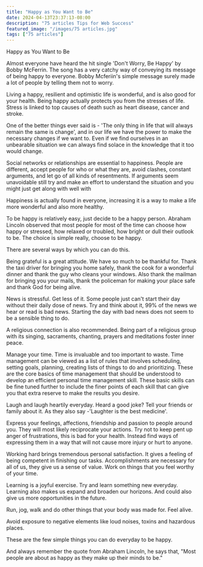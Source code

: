 ```yaml
---
title: "Happy as You Want to Be"
date: 2024-04-13T23:37:13-08:00
description: "75 articles Tips for Web Success"
featured_image: "/images/75 articles.jpg"
tags: ["75 articles"]
---
```


Happy as You Want to Be

Almost everyone have heard the hit single 'Don't Worry, Be Happy' by Bobby McFerrin. The song has a very catchy way of conveying its message of being happy to everyone. Bobby Mcferiin's simple message surely made a lot of people by telling them not to worry.

Living a happy, resilient and optimistic life is wonderful, and is also good for your health. Being happy actually protects you from the stresses of life. Stress is linked to top causes of death such as heart disease, cancer and stroke. 

One of the better things ever said is - 'The only thing in life that will always remain the same is change', and in our life we have the power to make the necessary changes if we want to. Even if we find ourselves in an unbearable situation we can always find solace in the knowledge that it too would change. 

Social networks or relationships are essential to happiness. People are different, accept people for who or what they are, avoid clashes, constant arguments, and let go of all kinds of resentments. If arguments seem unavoidable still try and make an effort to understand the situation and you might just get along with well with 

Happiness is actually found in everyone, increasing it is a way to make a life more wonderful and also more healthy.

To be happy is relatively easy, just decide to be a happy person. Abraham Lincoln observed that most people for most of the time can choose how happy or stressed, how relaxed or troubled, how bright or dull their outlook to be. The choice is simple really, choose to be happy. 

There are several ways by which you can do this.
  
Being grateful is a great attitude.  We have so much to be thankful for. Thank the taxi driver for bringing you home safely, thank the cook for a wonderful dinner and thank the guy who cleans your windows. Also thank the mailman for bringing you your mails, thank the policeman for making your place safe and thank God for being alive.

News is stressful. Get less of it. Some people just can't start their day without their daily dose of news. Try and think about it, 99% of the news we hear or read is bad news. Starting the day with bad news does not seem to be a sensible thing to do.

A religious connection is also recommended. Being part of a religious group with its singing, sacraments, chanting, prayers and meditations foster inner peace. 

Manage your time. Time is invaluable and too important to waste. Time management can be viewed  as a list of rules that involves scheduling, setting goals, planning, creating lists of things to do and prioritizing. These are the core basics of time management that should be understood to develop an efficient personal time management skill. These basic skills can be fine tuned further to include the finer points of each skill that can give you that extra reserve to make the results you desire. 

Laugh and laugh heartily everyday.  Heard a good joke? Tell your friends or family about it. As they also say -'Laughter is the best medicine'.
  
Express your feelings, affections, friendship and passion to people around you. They will most likely reciprocate your actions. Try not to keep pent up anger of frustrations, this is bad for your health. Instead find ways of expressing them in a way that will not cause more injury or hurt to anyone.
  
Working hard brings tremendous personal satisfaction. It gives a feeling of being competent in finishing our tasks. Accomplishments are necessary for all of us, they give us a sense of value. Work on things that you feel worthy of your time.
 
Learning is a joyful exercise. Try and learn something new everyday.  Learning also makes us expand and broaden our horizons. And could also give us more opportunities in the future. 

Run, jog, walk and do other things that your body was made for. Feel alive.
 
Avoid exposure to negative elements like loud noises, toxins and hazardous places.

These are the few simple things you can do everyday to be happy. 

And always remember the quote from Abraham Lincoln, he says that, "Most people are about as happy as they make up their minds to be."
